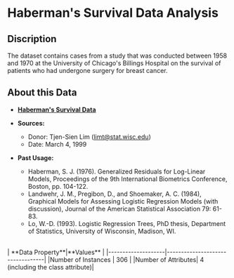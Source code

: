 # Haberman's Survival Data Analysis
## Discription 
The dataset contains cases from a study that was conducted between 1958 and 1970 at the University of Chicago's Billings Hospital on the survival of patients who had undergone surgery for breast cancer.
<br>

## About this Data

- **[Haberman's Survival Data](https://www.kaggle.com/gilsousa/habermans-survival-data-set)**<br>
- **Sources:**  
  - Donor: Tjen-Sien Lim (limt@stat.wisc.edu)<br>
  - Date: March 4, 1999
- **Past Usage:**

  - Haberman, S. J. (1976). Generalized Residuals for Log-Linear Models, Proceedings of the 9th International Biometrics Conference, Boston, pp. 104-122.
  - Landwehr, J. M., Pregibon, D., and Shoemaker, A. C. (1984), Graphical Models for Assessing Logistic Regression Models (with discussion), Journal of the American Statistical Association 79: 61-83.
  - Lo, W.-D. (1993). Logistic Regression Trees, PhD thesis, Department of Statistics, University of Wisconsin, Madison, WI.
<br>
|   **Data Property**|**Values**                        |
|--------------------|----------------------------------| 
|Number of Instances | 306                              |
|Number of Attributes| 4 (including the class attribute)|

